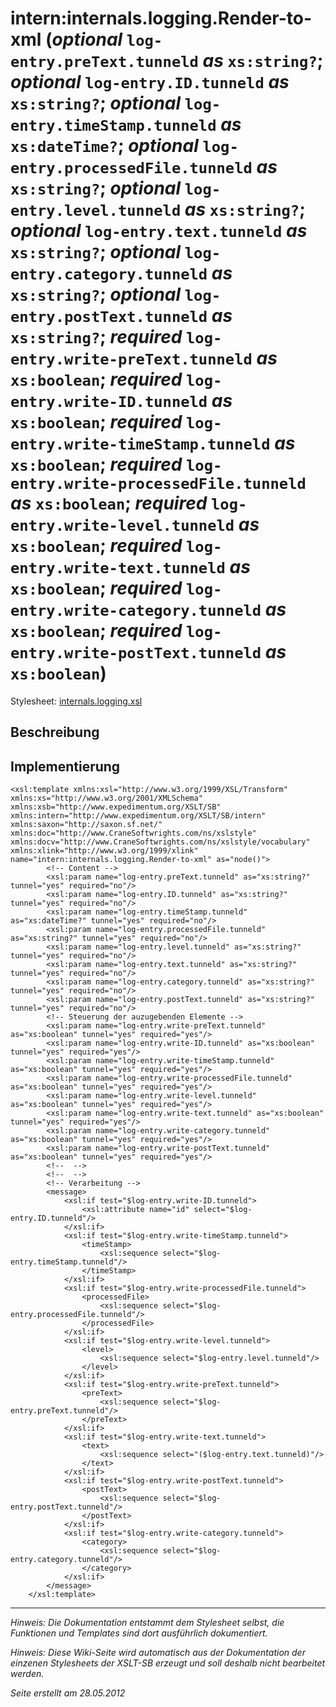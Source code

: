 # intern:internals.logging.Render-to-xml (_optional_ `log-entry.preText.tunneld` _as_ `xs:string?`; _optional_ `log-entry.ID.tunneld` _as_ `xs:string?`; _optional_ `log-entry.timeStamp.tunneld` _as_ `xs:dateTime?`; _optional_ `log-entry.processedFile.tunneld` _as_ `xs:string?`; _optional_ `log-entry.level.tunneld` _as_ `xs:string?`; _optional_ `log-entry.text.tunneld` _as_ `xs:string?`; _optional_ `log-entry.category.tunneld` _as_ `xs:string?`; _optional_ `log-entry.postText.tunneld` _as_ `xs:string?`; _required_ `log-entry.write-preText.tunneld` _as_ `xs:boolean`; _required_ `log-entry.write-ID.tunneld` _as_ `xs:boolean`; _required_ `log-entry.write-timeStamp.tunneld` _as_ `xs:boolean`; _required_ `log-entry.write-processedFile.tunneld` _as_ `xs:boolean`; _required_ `log-entry.write-level.tunneld` _as_ `xs:boolean`; _required_ `log-entry.write-text.tunneld` _as_ `xs:boolean`; _required_ `log-entry.write-category.tunneld` _as_ `xs:boolean`; _required_ `log-entry.write-postText.tunneld` _as_ `xs:boolean`) #

Stylesheet: [internals.logging.xsl](http://code.google.com/p/xslt-sb/source/browse/trunk/xslt-sb/internals.logging.xsl)

## Beschreibung ##
## Implementierung ##
```
<xsl:template xmlns:xsl="http://www.w3.org/1999/XSL/Transform" xmlns:xs="http://www.w3.org/2001/XMLSchema" xmlns:xsb="http://www.expedimentum.org/XSLT/SB" xmlns:intern="http://www.expedimentum.org/XSLT/SB/intern" xmlns:saxon="http://saxon.sf.net/" xmlns:doc="http://www.CraneSoftwrights.com/ns/xslstyle" xmlns:docv="http://www.CraneSoftwrights.com/ns/xslstyle/vocabulary" xmlns:xlink="http://www.w3.org/1999/xlink" name="intern:internals.logging.Render-to-xml" as="node()">
		<!-- Content -->
		<xsl:param name="log-entry.preText.tunneld" as="xs:string?" tunnel="yes" required="no"/>
		<xsl:param name="log-entry.ID.tunneld" as="xs:string?" tunnel="yes" required="no"/>
		<xsl:param name="log-entry.timeStamp.tunneld" as="xs:dateTime?" tunnel="yes" required="no"/>
		<xsl:param name="log-entry.processedFile.tunneld" as="xs:string?" tunnel="yes" required="no"/>
		<xsl:param name="log-entry.level.tunneld" as="xs:string?" tunnel="yes" required="no"/>
		<xsl:param name="log-entry.text.tunneld" as="xs:string?" tunnel="yes" required="no"/>
		<xsl:param name="log-entry.category.tunneld" as="xs:string?" tunnel="yes" required="no"/>
		<xsl:param name="log-entry.postText.tunneld" as="xs:string?" tunnel="yes" required="no"/>
		<!-- Steuerung der auzugebenden Elemente -->
		<xsl:param name="log-entry.write-preText.tunneld" as="xs:boolean" tunnel="yes" required="yes"/>
		<xsl:param name="log-entry.write-ID.tunneld" as="xs:boolean" tunnel="yes" required="yes"/>
		<xsl:param name="log-entry.write-timeStamp.tunneld" as="xs:boolean" tunnel="yes" required="yes"/>
		<xsl:param name="log-entry.write-processedFile.tunneld" as="xs:boolean" tunnel="yes" required="yes"/>
		<xsl:param name="log-entry.write-level.tunneld" as="xs:boolean" tunnel="yes" required="yes"/>
		<xsl:param name="log-entry.write-text.tunneld" as="xs:boolean" tunnel="yes" required="yes"/>
		<xsl:param name="log-entry.write-category.tunneld" as="xs:boolean" tunnel="yes" required="yes"/>
		<xsl:param name="log-entry.write-postText.tunneld" as="xs:boolean" tunnel="yes" required="yes"/>
		<!--  -->
		<!--  -->
		<!-- Verarbeitung -->
		<message>
			<xsl:if test="$log-entry.write-ID.tunneld">
				<xsl:attribute name="id" select="$log-entry.ID.tunneld"/>
			</xsl:if>
			<xsl:if test="$log-entry.write-timeStamp.tunneld">
				<timeStamp>
					<xsl:sequence select="$log-entry.timeStamp.tunneld"/>
				</timeStamp>
			</xsl:if>
			<xsl:if test="$log-entry.write-processedFile.tunneld">
				<processedFile>
					<xsl:sequence select="$log-entry.processedFile.tunneld"/>
				</processedFile>
			</xsl:if>
			<xsl:if test="$log-entry.write-level.tunneld">
				<level>
					<xsl:sequence select="$log-entry.level.tunneld"/>
				</level>
			</xsl:if>
			<xsl:if test="$log-entry.write-preText.tunneld">
				<preText>
					<xsl:sequence select="$log-entry.preText.tunneld"/>
				</preText>
			</xsl:if>
			<xsl:if test="$log-entry.write-text.tunneld">
				<text>
					<xsl:sequence select="($log-entry.text.tunneld)"/>
				</text>
			</xsl:if>
			<xsl:if test="$log-entry.write-postText.tunneld">
				<postText>
					<xsl:sequence select="$log-entry.postText.tunneld"/>
				</postText>
			</xsl:if>
			<xsl:if test="$log-entry.write-category.tunneld">
				<category>
					<xsl:sequence select="$log-entry.category.tunneld"/>
				</category>
			</xsl:if>
		</message>
	</xsl:template>
```


---


_Hinweis: Die Dokumentation entstammt dem Stylesheet selbst, die Funktionen und Templates sind dort ausführlich dokumentiert._

_Hinweis: Diese Wiki-Seite wird automatisch aus der Dokumentation der einzenen Stylesheets der XSLT-SB erzeugt und soll deshalb nicht bearbeitet werden._

_Seite erstellt am 28.05.2012_
